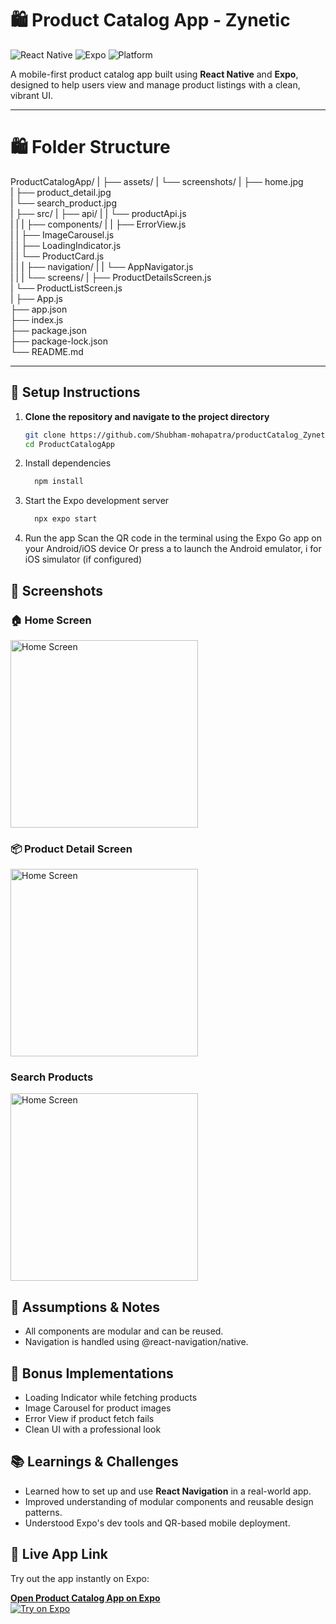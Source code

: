 


# 🛍️ Product Catalog App - Zynetic

![React Native](https://img.shields.io/badge/React_Native-2024-blue)
![Expo](https://img.shields.io/badge/Expo-50.0.0-orange)
![Platform](https://img.shields.io/badge/Platform-Android/iOS-lightgrey) 

A mobile-first product catalog app built using **React Native** and **Expo**, designed to help users view and manage product listings with a clean, vibrant UI.

---

# 🛍️ Folder Structure

ProductCatalogApp/
|
├── assets/
|   └── screenshots/
|       ├── home.jpg  
|       ├── product_detail.jpg  
|       └── search_product.jpg  
|
├── src/
|   ├── api/
|   |   └── productApi.js  
|   |
|   ├── components/
|   |   ├── ErrorView.js  
|   |   ├── ImageCarousel.js  
|   |   ├── LoadingIndicator.js  
|   |   └── ProductCard.js  
|   |
|   ├── navigation/
|   |   └── AppNavigator.js  
|   |
|   └── screens/
|       ├── ProductDetailsScreen.js  
|       └── ProductListScreen.js  
|
├── App.js  
├── app.json  
├── index.js  
├── package.json  
├── package-lock.json  
└── README.md



---

## 🚀 Setup Instructions

1. **Clone the repository and navigate to the project directory**
   ```bash
   git clone https://github.com/Shubham-mohapatra/productCatalog_Zynetic.git
   cd ProductCatalogApp
   
2. Install dependencies
   ```bash
     npm install

3. Start the Expo development server
    ```bash
      npx expo start

5. Run the app
Scan the QR code in the terminal using the Expo Go app on your Android/iOS device
Or press a to launch the Android emulator, i for iOS simulator (if configured)



## 📸 Screenshots

### 🏠 Home Screen
<img src="./assets/screenshots/home.jpg" alt="Home Screen" width="300"/>


### 📦 Product Detail Screen
<img src="./assets/screenshots/product_detail.jpg" alt="Home Screen" width="300"/>


### Search Products
<img src="./assets/screenshots/search_product.jpg" alt="Home Screen" width="300"/>

## 📝 Assumptions & Notes
- All components are modular and can be reused.
- Navigation is handled using @react-navigation/native.

## 🌟 Bonus Implementations
 - Loading Indicator while fetching products
 - Image Carousel for product images
 - Error View if product fetch fails
 - Clean UI with a professional look

## 📚 Learnings & Challenges

- Learned how to set up and use **React Navigation** in a real-world app.
- Improved understanding of modular components and reusable design patterns.
- Understood Expo's dev tools and QR-based mobile deployment.

## 📱 Live App Link

Try out the app instantly on Expo:

 **[Open Product Catalog App on Expo](https://expo.dev/accounts/shubham290704/projects/ProductCatalogApp)**  
[![Try on Expo](https://img.shields.io/badge/Open%20in-Expo-blue?logo=expo)](https://expo.dev/accounts/shubham290704/projects/ProductCatalogApp)


